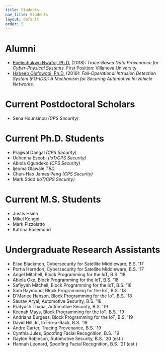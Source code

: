 ```yaml
---
title: Students
nav_title: Students
layout: default
order: 5
---
```


# Alumni
* [Ebelechukwu Nwafor, Ph.D.](https://ebelenwaf.github.io/) (2018):
  *Trace-Based Data Provenance for Cyber-Physical Systems.*
  First Position: Villanova University.
* [Habeeb Olufowobi, Ph.D.](https://dipupo.github.io/) (2019): 
  *Fail-Operational Intrusion Detection System (FO-IDS):
  A Mechanism for Securing Automotive In-Vehicle Networks.*

# Current Postdoctoral Scholars
* Sena Hounsinou *(CPS Security)*

# Current Ph.D. Students

* Prajjwal Dangal *(CPS Security)*
* Uchenna Ezeobi *(IoT/CPS Security)*
* Abiola Ogundeko *(CPS Security)*
* Ijeoma Olawale *TBD*
* Chun-Hao James Peng *(CPS Security)*
* Mark Stidd *(IoT/CPS Security)*
      
# Current M.S. Students

* Justis Hsieh
* Mikel Kengni
* Mark Pizzolatto
* Katrina Rosemond

# Undergraduate Research Assistants

* Elise Blackmon, Cybersecurity for Satellite Middleware, B.S. '17
* Portia Herndon, Cybersecurity for Satellite Middleware, B.S. '17
* Angel Mitchell, Block Programming for the IoT, B.S. '18
* Abiola Oke, Block Programming for the IoT, B.S. '18
* Safiyyah Mitchell, Block Programming for the IoT, B.S. '18
* Sam Raymond, Block Programming for the IoT, B.S. '18
* D'Mariee Hanson, Block Programming for the IoT, B.S. '18
* Saurav Aryal, Automotive Security, B.S. '18
* Pratyush Thapa, Automotive Security, B.S. '19 
* Keenah Mays, Block Programming for the IoT, B.S. '19 
* Andriana Burgess, Block Programming for the IoT, B.S. '19 
* David Hill Jr., IoT-in-a-Rack, B.S. '19 
* Andre Carter, Tracing Provenance, B.S. '19 
* Cynthia Jules, Spoofing Facial Recognition, B.S. '19 
* Gaylon Robinson, Automotive Security, B.S. '20 (est.)
* Hannah Leonard, Spoofing Facial Recognition, B.S. '21 (est.)

